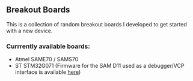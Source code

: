 ## Breakout Boards

This is a collection of random breakout boards I developed to get started with a new device.

### Currrently available boards:

* Atmel SAME70 / SAMS70
* ST STM32G071 (Firmware for the SAM D11 used as a debugger/VCP interface is available [here](https://github.com/ataradov/free-dap))


